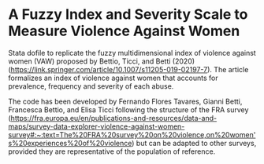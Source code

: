 # A Fuzzy Index and Severity Scale to Measure Violence Against Women

Stata dofile to replicate the fuzzy multidimensional index of violence against women (VAW) proposed by Bettio, Ticci, and Betti (2020) (https://link.springer.com/article/10.1007/s11205-019-02197-7). The article formalizes an index of violence against women that accounts for prevalence, frequency and severity of each abuse.

The code has been developed by Fernando Flores Tavares, Gianni Betti, Francesca Bettio, and Elisa Ticci following the structure of the FRA survey (https://fra.europa.eu/en/publications-and-resources/data-and-maps/survey-data-explorer-violence-against-women-survey#:~:text=The%20FRA%20survey%20on%20violence,on%20women's%20experiences%20of%20violence) but can be adapted to other surveys, provided they are representative of the population of reference. 
